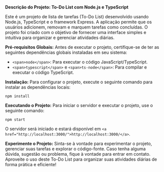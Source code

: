 **Descrição do Projeto: To-Do List com Node.js e TypeScript**

Este é um projeto de lista de tarefas (To-Do List) desenvolvido usando Node.js, TypeScript e o framework Express. A aplicação permite que os usuários adicionem, removam e marquem tarefas como concluídas. O projeto foi criado com o objetivo de fornecer uma interface simples e intuitiva para organizar e gerenciar atividades diárias.

**Pré-requisitos Globais:**
Antes de executar o projeto, certifique-se de ter as seguintes dependências globais instaladas em seu sistema:

- `<span>node</span>`: Para executar o código JavaScript/TypeScript.
- `<span>typescript</span>` e `<span>ts-node</span>`: Para compilar e executar o código TypeScript.

**Instalação:**
Para configurar o projeto, execute o seguinte comando para instalar as dependências locais:

```
npm install
```

**Executando o Projeto:**
Para iniciar o servidor e executar o projeto, use o seguinte comando:

```
npm start
```

O servidor será iniciado e estará disponível em `<a href="http://localhost:3000/">http://localhost:3000/</a>`.

**Experimente o Projeto:**
Sinta-se à vontade para experimentar o projeto, gerenciar suas tarefas e explorar o código-fonte. Caso tenha alguma dúvida, sugestão ou problema, fique à vontade para entrar em contato. Aproveite o uso deste To-Do List para organizar suas atividades diárias de forma prática e eficiente!